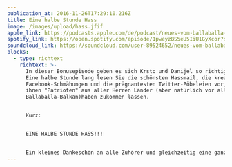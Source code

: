 ```yaml
---
publication_at: 2016-11-26T17:29:10.216Z
title: Eine halbe Stunde Hass
image: /images/upload/hass.jfif
apple_link: https://podcasts.apple.com/de/podcast/neues-vom-ballaballa-balkan-extra-eine-halbe-stunde-hass/id1170436903?i=1000395271369
spotify_link: https://open.spotify.com/episode/1pweyzBS5eU5IiU1GyXcor?si=f0e900d149f54c78
soundcloud_link: https://soundcloud.com/user-89524652/neues-vom-ballaballa-balkan-extra-eine-halbe-stunde-hass
blocks:
  - type: richtext
    richtext: >-
      In dieser Bonusepisode geben es sich Krsto und Danijel so richtig dreckig.
      Eine halbe Stunde lang lesen Sie die schönsten Hassmail, die kreativsten
      Facebook-Schmähungen und die prägnantesten Twitter-Pöbeleien vor, die
      ihnen "Patrioten" aus aller Herren Länder (aber natürlich vor allem vom
      Ballaballa-Balkan)haben zukommen lassen.


      Kurz:


      EINE HALBE STUNDE HASS!!!


      Ein kleines Dankeschön an alle Zuhörer und gleichzeitig eine ganz eigene Einstimmung auf die Vorweihnachtszeit.
---
```


